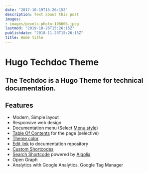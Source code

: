 ```yaml
---
date: "2017-10-19T15:26:15Z"
description: Text about this post
images:
- images/pexels-photo-196666.jpeg
lastmod: "2019-10-26T15:26:15Z"
publishdate: "2018-11-23T15:26:15Z"
title: Home title
---
```


# Hugo Techdoc Theme

## The Techdoc is a Hugo Theme for technical documentation.

## Features

* Modern, Simple layout
* Responsive web design
* Documentation menu (Select [Menu style](getting-started/screenshot/#menu-style))
* [Table Of Contents](sample/table-of-contents/) for the page (selective)
* [Theme color](getting-started/screenshot/#theme-color)
* [Edit link](getting-started/screenshot/#edit-link) to documentation repository
* [Custom Shortcodes](sample/custom-shortcodes/)
* [Search Shortcode](sample/search-shortcode/) powered by [Algolia](https://www.algolia.com/)
* Open Graph
* Analytics with Google Analytics, Google Tag Manager
